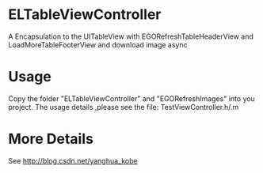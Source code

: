 ELTableViewController
============

A Encapsulation to the UITableView with EGORefreshTableHeaderView and LoadMoreTableFooterView and download image async

Usage
============

Copy the folder "ELTableViewController" and "EGORefreshImages" into you project.
The usage details ,please see the file: TestViewController.h/.m 

More Details
============

See http://blog.csdn.net/yanghua_kobe